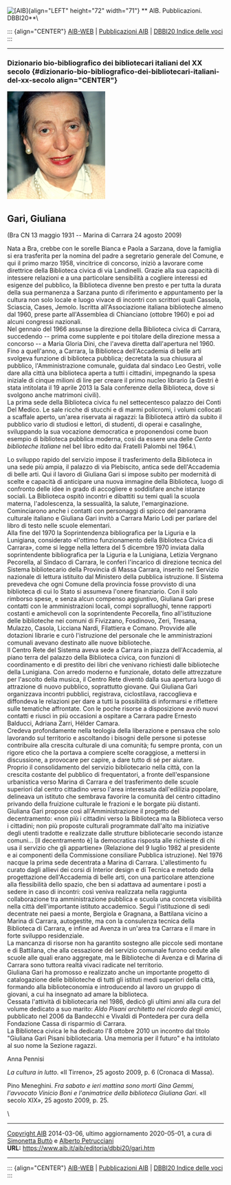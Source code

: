 ![\[AIB\]](/aib/wi/aibv72.gif){align="LEFT" height="72" width="71"}
** AIB. Pubblicazioni. DBBI20**\

::: {align="CENTER"}
[AIB-WEB](/) \| [Pubblicazioni AIB](/pubblicazioni/) \| [DBBI20 Indice
delle voci](dbbi20.htm)
:::

------------------------------------------------------------------------

### Dizionario bio-bibliografico dei bibliotecari italiani del XX secolo {#dizionario-bio-bibliografico-dei-bibliotecari-italiani-del-xx-secolo align="CENTER"}

![\[Ritratto\]](gari.jpg)

## Gari, Giuliana

(Bra CN 13 maggio 1931 -- Marina di Carrara 24 agosto 2009)

Nata a Bra, crebbe con le sorelle Bianca e Paola a Sarzana, dove la
famiglia si era trasferita per la nomina del padre a segretario generale
del Comune, e qui il primo marzo 1958, vincitrice di concorso, iniziò a
lavorare come direttrice della Biblioteca civica di via Landinelli.
Grazie alla sua capacità di intessere relazioni e a una particolare
sensibilità a cogliere interessi ed esigenze del pubblico, la Biblioteca
divenne ben presto e per tutta la durata della sua permanenza a Sarzana
punto di riferimento e appuntamento per la cultura non solo locale e
luogo vivace di incontri con scrittori quali Cassola, Sciascia, Cases,
Jemolo. Iscritta all\'Associazione italiana biblioteche almeno dal 1960,
prese parte all\'Assemblea di Chianciano (ottobre 1960) e poi ad alcuni
congressi nazionali.\
Nel gennaio del 1966 assunse la direzione della Biblioteca civica di
Carrara, succedendo -- prima come supplente e poi titolare della
direzione messa a concorso -- a Maria Gloria Dini, che l\'aveva diretta
dall\'apertura nel 1960. Fino a quell\'anno, a Carrara, la Biblioteca
dell\'Accademia di belle arti svolgeva funzione di biblioteca pubblica;
decretata la sua chiusura al pubblico, l\'Amministrazione comunale,
guidata dal sindaco Leo Gestri, volle dare alla città una biblioteca
aperta a tutti i cittadini, impegnando la spesa iniziale di cinque
milioni di lire per creare il primo nucleo librario (a Gestri è stata
intitolata il 19 aprile 2013 la Sala conferenze della Biblioteca, dove
si svolgono anche matrimoni civili).\
La prima sede della Biblioteca civica fu nel settecentesco palazzo dei
Conti Del Medico. Le sale ricche di stucchi e di marmi policromi, i
volumi collocati a scaffale aperto, un\'area riservata ai ragazzi: la
Biblioteca attirò da subito il pubblico vario di studiosi e lettori, di
studenti, di operai e casalinghe, sviluppando la sua vocazione
democratica e proponendosi come buon esempio di biblioteca pubblica
moderna, così da essere una delle *Cento biblioteche italiane* nel bel
libro edito dai Fratelli Palombi nel 1964.\

Lo sviluppo rapido del servizio impose il trasferimento della Biblioteca
in una sede più ampia, il palazzo di via Plebiscito, antica sede
dell\'Accademia di belle arti. Qui il lavoro di Giuliana Gari si impose
subito per modernità di scelte e capacità di anticipare una nuova
immagine della Biblioteca, luogo di confronto delle idee in grado di
accogliere e soddisfare anche istanze sociali. La Biblioteca ospitò
incontri e dibattiti su temi quali la scuola materna, l\'adolescenza, la
sessualità, la salute, l\'emarginazione. Cominciarono anche i contatti
con personaggi di spicco del panorama culturale italiano e Giuliana Gari
invitò a Carrara Mario Lodi per parlare del libro di testo nelle scuole
elementari.\
Alla fine del 1970 la Soprintendenza bibliografica per la Liguria e la
Lunigiana, considerato «l\'ottimo funzionamento della Biblioteca Civica
di Carrara», come si legge nella lettera del 5 dicembre 1970 inviata
dalla soprintendente bibliografica per la Liguria e la Lunigiana,
Letizia Vergnano Pecorella, al Sindaco di Carrara, le conferì
l\'incarico di direzione tecnica del Sistema bibliotecario della
Provincia di Massa Carrara, inserito nel Servizio nazionale di lettura
istituito dal Ministero della pubblica istruzione. Il Sistema prevedeva
che ogni Comune della provincia fosse provvisto di una biblioteca di cui
lo Stato si assumeva l\'onere finanziario. Con il solo rimborso spese, e
senza alcun compenso aggiuntivo, Giuliana Gari prese contatti con le
amministrazioni locali, compì sopralluoghi, tenne rapporti costanti e
amichevoli con la soprintendente Pecorella, fino all\'istituzione delle
biblioteche nei comuni di Fivizzano, Fosdinovo, Zeri, Tresana, Mulazzo,
Casola, Licciana Nardi, Filattiera e Comano. Provvide alle dotazioni
librarie e curò l\'istruzione del personale che le amministrazioni
comunali avevano destinato alle nuove biblioteche.\
Il Centro Rete del Sistema aveva sede a Carrara in piazza
dell\'Accademia, al piano terra del palazzo della Biblioteca civica, con
funzioni di coordinamento e di prestito dei libri che venivano richiesti
dalle biblioteche della Lunigiana. Con arredo moderno e funzionale,
dotato delle attrezzature per l\'ascolto della musica, il Centro Rete
diventò dalla sua apertura luogo di attrazione di nuovo pubblico,
soprattutto giovane. Qui Giuliana Garì organizzava incontri pubblici,
registrava, ciclostilava, raccoglieva e diffondeva le relazioni per dare
a tutti la possibilità di informarsi e riflettere sulle tematiche
affrontate. Con le poche risorse a disposizione avviò nuovi contatti e
riuscì in più occasioni a ospitare a Carrara padre Ernesto Balducci,
Adriana Zarri, Hélder Camara.\
Credeva profondamente nella teologia della liberazione e pensava che
solo lavorando sul territorio e ascoltando i bisogni delle persone si
potesse contribuire alla crescita culturale di una comunità; fu sempre
pronta, con un rigore etico che la portava a compiere scelte coraggiose,
a mettersi in discussione, a provocare per capire, a dare tutto di sé
per aiutare.\
Proprio il consolidamento del servizio bibliotecario nella città, con la
crescita costante del pubblico di frequentatori, a fronte
dell\'espansione urbanistica verso Marina di Carrara e del trasferimento
delle scuole superiori dal centro cittadino verso l\'area interessata
dall\'edilizia popolare, delineava un istituto che sembrava favorire la
comunità del centro cittadino privando della fruizione culturale le
frazioni e le borgate più distanti. Giuliana Gari propose così
all\'Amministrazione il progetto del decentramento: «non più i cittadini
verso la Biblioteca ma la Biblioteca verso i cittadini; non più proposte
culturali programmate dall\'alto ma iniziative degli utenti tradotte e
realizzate dalle strutture bibliotecarie secondo istanze comuni\... \[Il
decentramento è\] la democratica risposta alle richieste di chi usa il
servizio che gli appartiene» (Relazione del 9 luglio 1982 al presidente
e ai componenti della Commissione consiliare Pubblica istruzione). Nel
1976 nacque la prima sede decentrata a Marina di Carrara.
L\'allestimento fu curato dagli allievi dei corsi di Interior design e
di Tecnica e metodo della progettazione dell\'Accademia di belle arti,
con una particolare attenzione alla flessibilità dello spazio, che ben
si adattava ad aumentare i posti a sedere in caso di incontri: così
veniva realizzata nella raggiunta collaborazione tra amministrazione
pubblica e scuola una concreta visibilità nella città dell\'importante
istituto accademico. Seguì l\'istituzione di sedi decentrate nei paesi a
monte, Bergiola e Gragnana, a Battilana vicino a Marina di Carrara,
autogestite, ma con la consulenza tecnica della Biblioteca di Carrara, e
infine ad Avenza in un\'area tra Carrara e il mare in forte sviluppo
residenziale.\
La mancanza di risorse non ha garantito sostegno alle piccole sedi
montane e di Battilana, che alla cessazione del servizio comunale furono
cedute alle scuole alle quali erano aggregate, ma le Biblioteche di
Avenza e di Marina di Carrara sono tuttora realtà vivaci radicate nel
territorio.\
Giuliana Gari ha promosso e realizzato anche un importante progetto di
catalogazione delle biblioteche di tutti gli istituti medi superiori
della città, formando alla biblioteconomia e introducendo al lavoro un
gruppo di giovani, a cui ha insegnato ad amare la biblioteca.\
Cessata l\'attività di bibliotecaria nel 1986, dedicò gli ultimi anni
alla cura del volume dedicato a suo marito: *Aldo Pisani architetto nel
ricordo degli amici*, pubblicato nel 2006 da Bandecchi e Vivaldi di
Pontedera per cura della Fondazione Cassa di risparmio di Carrara.\
La Biblioteca civica le ha dedicato l\'8 ottobre 2010 un incontro dal
titolo \"Giuliana Gari Pisani bibliotecaria. Una memoria per il futuro\"
e ha intitolato al suo nome la Sezione ragazzi.

Anna Pennisi

*La cultura in lutto*. «Il Tirreno», 25 agosto 2009, p. 6 (Cronaca di
Massa).

Pino Meneghini. *Fra sabato e ieri mattina sono morti Gina Gemmi,
l\'avvocato Vinicio Boni e l\'animatrice della biblioteca Giuliana
Gari*. «Il secolo XIX», 25 agosto 2009, p. 25.

\

------------------------------------------------------------------------

[Copyright AIB](/su-questo-sito/dichiarazione-di-copyright-aib-web/)
2014-03-06, ultimo aggiornamento 2020-05-01, a cura di [Simonetta
Buttò](/aib/redazione3.htm) e [Alberto
Petrucciani](/su-questo-sito/redazione-aib-web/)\
**URL:** https://www.aib.it/aib/editoria/dbbi20/gari.htm

------------------------------------------------------------------------

::: {align="CENTER"}
[AIB-WEB](/) \| [Pubblicazioni AIB](/pubblicazioni/) \| [DBBI20 Indice
delle voci](dbbi20.htm)
:::
